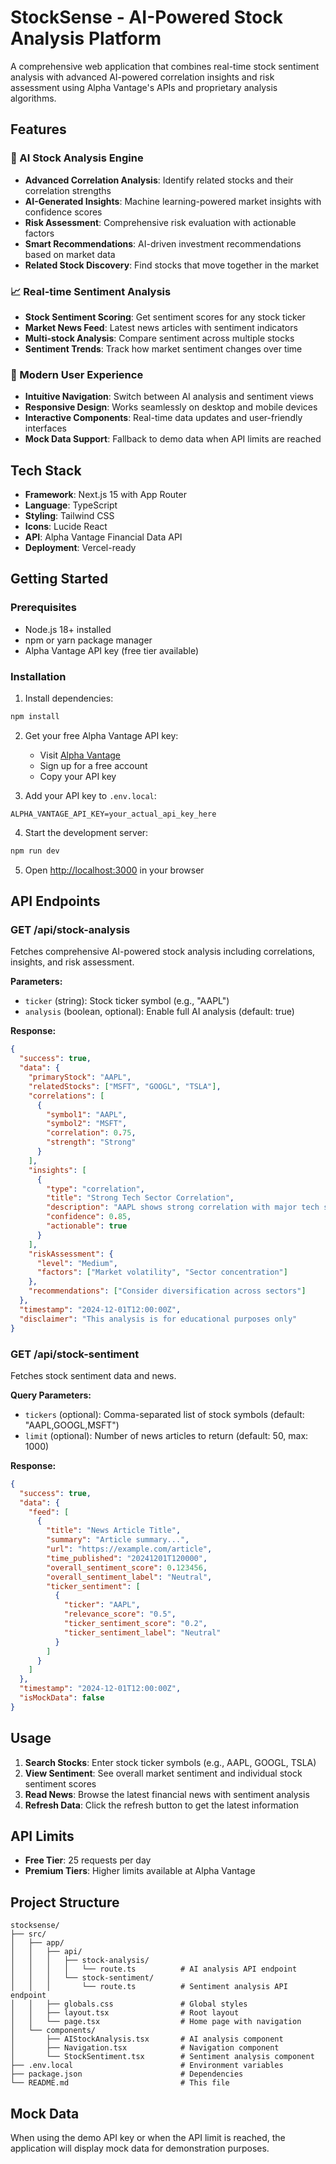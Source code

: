 # StockSense - AI-Powered Stock Analysis Platform

A comprehensive web application that combines real-time stock sentiment analysis with advanced AI-powered correlation insights and risk assessment using Alpha Vantage's APIs and proprietary analysis algorithms.

## Features

### 🧠 AI Stock Analysis Engine
- **Advanced Correlation Analysis**: Identify related stocks and their correlation strengths
- **AI-Generated Insights**: Machine learning-powered market insights with confidence scores
- **Risk Assessment**: Comprehensive risk evaluation with actionable factors
- **Smart Recommendations**: AI-driven investment recommendations based on market data
- **Related Stock Discovery**: Find stocks that move together in the market

### 📈 Real-time Sentiment Analysis
- **Stock Sentiment Scoring**: Get sentiment scores for any stock ticker
- **Market News Feed**: Latest news articles with sentiment indicators
- **Multi-stock Analysis**: Compare sentiment across multiple stocks
- **Sentiment Trends**: Track how market sentiment changes over time

### 🎨 Modern User Experience
- **Intuitive Navigation**: Switch between AI analysis and sentiment views
- **Responsive Design**: Works seamlessly on desktop and mobile devices
- **Interactive Components**: Real-time data updates and user-friendly interfaces
- **Mock Data Support**: Fallback to demo data when API limits are reached

## Tech Stack

- **Framework**: Next.js 15 with App Router
- **Language**: TypeScript
- **Styling**: Tailwind CSS
- **Icons**: Lucide React
- **API**: Alpha Vantage Financial Data API
- **Deployment**: Vercel-ready

## Getting Started

### Prerequisites

- Node.js 18+ installed
- npm or yarn package manager
- Alpha Vantage API key (free tier available)

### Installation

1. Install dependencies:
```bash
npm install
```

2. Get your free Alpha Vantage API key:
   - Visit [Alpha Vantage](https://www.alphavantage.co/support/#api-key)
   - Sign up for a free account
   - Copy your API key

3. Add your API key to `.env.local`:
```env
ALPHA_VANTAGE_API_KEY=your_actual_api_key_here
```

4. Start the development server:
```bash
npm run dev
```

5. Open [http://localhost:3000](http://localhost:3000) in your browser

## API Endpoints

### GET /api/stock-analysis

Fetches comprehensive AI-powered stock analysis including correlations, insights, and risk assessment.

**Parameters:**
- `ticker` (string): Stock ticker symbol (e.g., "AAPL")
- `analysis` (boolean, optional): Enable full AI analysis (default: true)

**Response:**
```json
{
  "success": true,
  "data": {
    "primaryStock": "AAPL",
    "relatedStocks": ["MSFT", "GOOGL", "TSLA"],
    "correlations": [
      {
        "symbol1": "AAPL",
        "symbol2": "MSFT",
        "correlation": 0.75,
        "strength": "Strong"
      }
    ],
    "insights": [
      {
        "type": "correlation",
        "title": "Strong Tech Sector Correlation",
        "description": "AAPL shows strong correlation with major tech stocks",
        "confidence": 0.85,
        "actionable": true
      }
    ],
    "riskAssessment": {
      "level": "Medium",
      "factors": ["Market volatility", "Sector concentration"]
    },
    "recommendations": ["Consider diversification across sectors"]
  },
  "timestamp": "2024-12-01T12:00:00Z",
  "disclaimer": "This analysis is for educational purposes only"
}
```

### GET /api/stock-sentiment

Fetches stock sentiment data and news.

**Query Parameters:**
- `tickers` (optional): Comma-separated list of stock symbols (default: "AAPL,GOOGL,MSFT")
- `limit` (optional): Number of news articles to return (default: 50, max: 1000)

**Response:**
```json
{
  "success": true,
  "data": {
    "feed": [
      {
        "title": "News Article Title",
        "summary": "Article summary...",
        "url": "https://example.com/article",
        "time_published": "20241201T120000",
        "overall_sentiment_score": 0.123456,
        "overall_sentiment_label": "Neutral",
        "ticker_sentiment": [
          {
            "ticker": "AAPL",
            "relevance_score": "0.5",
            "ticker_sentiment_score": "0.2",
            "ticker_sentiment_label": "Neutral"
          }
        ]
      }
    ]
  },
  "timestamp": "2024-12-01T12:00:00Z",
  "isMockData": false
}
```

## Usage

1. **Search Stocks**: Enter stock ticker symbols (e.g., AAPL, GOOGL, TSLA)
2. **View Sentiment**: See overall market sentiment and individual stock sentiment scores
3. **Read News**: Browse the latest financial news with sentiment analysis
4. **Refresh Data**: Click the refresh button to get the latest information

## API Limits

- **Free Tier**: 25 requests per day
- **Premium Tiers**: Higher limits available at Alpha Vantage

## Project Structure

```
stocksense/
├── src/
│   ├── app/
│   │   ├── api/
│   │   │   ├── stock-analysis/
│   │   │   │   └── route.ts          # AI analysis API endpoint
│   │   │   └── stock-sentiment/
│   │   │       └── route.ts          # Sentiment analysis API endpoint
│   │   ├── globals.css               # Global styles
│   │   ├── layout.tsx                # Root layout
│   │   └── page.tsx                  # Home page with navigation
│   └── components/
│       ├── AIStockAnalysis.tsx       # AI analysis component
│       ├── Navigation.tsx            # Navigation component
│       └── StockSentiment.tsx        # Sentiment analysis component
├── .env.local                        # Environment variables
├── package.json                      # Dependencies
└── README.md                         # This file
```

## Mock Data

When using the demo API key or when the API limit is reached, the application will display mock data for demonstration purposes.
